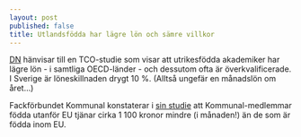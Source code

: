 ```yaml
---
layout: post
published: false
title: Utlandsfödda har lägre lön och sämre villkor
---
```


[DN](http://www.dn.se/nyheter/sverige/svarare-for-invandrare-att-fa-jobb/) hänvisar till en TCO-studie som visar att utrikesfödda akademiker har lägre lön - i samtliga OECD-länder - och dessutom ofta är överkvalificerade. I Sverige är löneskillnaden drygt 10 %. (Alltså ungefär en månadslön om året…)

Fackförbundet Kommunal konstaterar i [sin studie](http://www.kommunal.se/PageFiles/92778/Far_man_samre_anstallningsvillkor_och_lagre_lon_om_man_ar_fodd_utomlands2009.pdf) att Kommunal-medlemmar födda utanför EU tjänar cirka 1 100 kronor mindre (i månaden!) än de som är födda inom EU.
